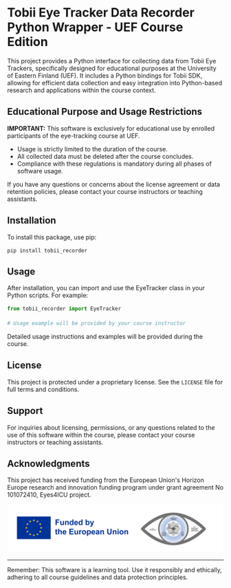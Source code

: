 # Tobii Eye Tracker Data Recorder Python Wrapper - UEF Course Edition

This project provides a Python interface for collecting data from Tobii Eye Trackers, specifically designed for educational purposes at the University of Eastern Finland (UEF). It includes a Python bindings for Tobii SDK, allowing for efficient data collection and easy integration into Python-based research and applications within the course context.

## Educational Purpose and Usage Restrictions

**IMPORTANT:** This software is exclusively for educational use by enrolled participants of the eye-tracking course at UEF.

- Usage is strictly limited to the duration of the course.
- All collected data must be deleted after the course concludes.
- Compliance with these regulations is mandatory during all phases of software usage.

If you have any questions or concerns about the license agreement or data retention policies, please contact your course instructors or teaching assistants.

## Installation

To install this package, use pip:

```
pip install tobii_recorder
```

## Usage

After installation, you can import and use the EyeTracker class in your Python scripts. For example:

```python
from tobii_recorder import EyeTracker

# Usage example will be provided by your course instructor
```

Detailed usage instructions and examples will be provided during the course.

## License

This project is protected under a proprietary license. See the `LICENSE` file for full terms and conditions.

## Support

For inquiries about licensing, permissions, or any questions related to the use of this software within the course, please contact your course instructors or teaching assistants.

## Acknowledgments

This project has received funding from the European Union's Horizon Europe research and innovation funding program under grant agreement No 101072410, Eyes4ICU project.

<p align="center"><img src="resources/Funded_by_EU_Eyes4ICU.png" alt="Funded by EU Eyes4ICU" width="500"></p>

---
Remember: This software is a learning tool. Use it responsibly and ethically, adhering to all course guidelines and data protection principles.
